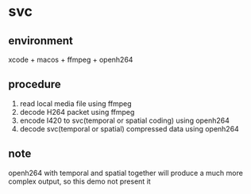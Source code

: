 # svc

## environment
xcode + macos + ffmpeg + openh264

## procedure
1. read local media file using ffmpeg 
2. decode H264 packet using ffmpeg 
3. encode I420 to svc(temporal or spatial coding) using openh264
4. decode svc(temporal or spatial) compressed data using openh264

## note
openh264 with temporal and spatial together will produce a much more complex output, so this demo not present it